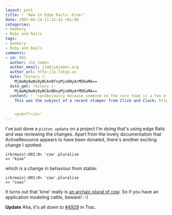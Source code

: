 ```yaml
---
layout: post
title: ! 'New in Edge Rails: Kine!'
date: 2007-06-24 11:22:42 +01:00
categories:
- Geekery
- Ruby and Rails
tags:
- Geekery
- Ruby and Rails
comments:
- id: 891
  author: Jim James
  author_email: jim@jimjames.org
  author_url: http://p.latyp.us
  date: !binary |-
    MjAwNy0wNi0yNCAxNToyMjo0NyArMDEwMA==
  date_gmt: !binary |-
    MjAwNy0wNi0yNCAxNDoyMjo0NyArMDEwMA==
  content: ! '<p>Obviously because someone on the core team is a fan of Car Talk.
    This was the subject of a recent stumper from Click and Clack: http://cartalk.com/content/puzzler/transcripts/200708/index.html</p>


    <p>Arf!</p>'
---
```

I've just done a `piston update` on a project I'm doing that's using edge Rails and was reviewing the changes.  Apart from the lovely documentation that ActiveResource appears to have been donated, there's another exciting change I spotted:

    irb(main):002:0> 'cow'.pluralize
    => "kine"

which is a change in behaviour from stable:

    irb(main):001:0> 'cow'.pluralize
    => "cows"

It turns out that 'kine' really is [an archaic plural of cow](http://www.thefreedictionary.com/kine).  So if you have an application modeling cattle, beware! :-)

**Update** Aha, it's all down to [#4929](http://dev.rubyonrails.org/ticket/4929) in Trac.
